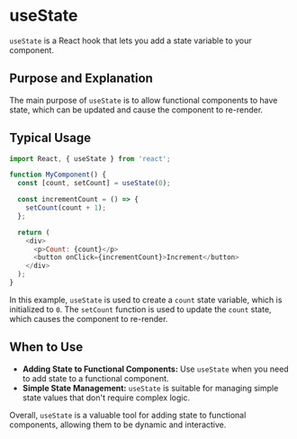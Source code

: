 # useState

`useState` is a React hook that lets you add a state variable to your component.

## Purpose and Explanation

The main purpose of `useState` is to allow functional components to have state, which can be updated and cause the component to re-render.

## Typical Usage

```javascript
import React, { useState } from 'react';

function MyComponent() {
  const [count, setCount] = useState(0);

  const incrementCount = () => {
    setCount(count + 1);
  };

  return (
    <div>
      <p>Count: {count}</p>
      <button onClick={incrementCount}>Increment</button>
    </div>
  );
}
```

In this example, `useState` is used to create a `count` state variable, which is initialized to `0`. The `setCount` function is used to update the `count` state, which causes the component to re-render.

## When to Use

*   **Adding State to Functional Components:** Use `useState` when you need to add state to a functional component.
*   **Simple State Management:** `useState` is suitable for managing simple state values that don't require complex logic.

Overall, `useState` is a valuable tool for adding state to functional components, allowing them to be dynamic and interactive.
